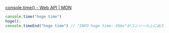 [console.time() - Web API | MDN](https://developer.mozilla.org/ja/docs/Web/API/console/time)
```js
console.time("hoge time")
hoge();
console.timeEnd("hoge time") // "INFO hoge time: XXms"がコンソール上に出力
```
